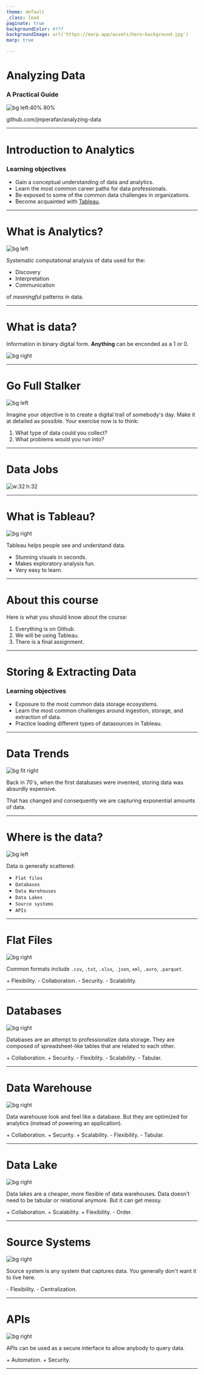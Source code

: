 ```yaml
---
theme: default
_class: lead
paginate: true
backgroundColor: #fff
backgroundImage: url('https://marp.app/assets/hero-background.jpg')
marp: true

---
```


# **Analyzing Data**
### A Practical Guide

![bg left:40% 80%](https://www.rug.nl/education/honours-college/news/20190712guf100!attachment?c=images/news-image-big.jpg)

github.com/jmperafan/analyzing-data

---

<!-- header: 'Sep 21 - Introduction to Analytics' -->
# **Introduction to Analytics**

### Learning objectives
- Gain a conceptual understanding of data and analytics.
- Learn the most common career paths for data professionals.
- Be exposed to some of the common data challenges in organizations.
- Become acquainted with [Tableau](https://www.tableau.com/).

---

# **What is Analytics?**

![bg left](https://lh3.googleusercontent.com/MzcojAroNPS2Uno2E73nbUoKULgrVW6UbAyJvQOpwtHKAqnrfo9krb1SS8WAYkqw5pmzAlI1EurwSyg1H8Yev8zmvdNostmUwBGL=s2500)

Systematic computational analysis of data used for the:
- Discovery
- Interpretation
- Communication 

of *meaningful* patterns in data.

---

# **What is data?**

Information in binary digital form. 
**Anything** can be enconded as a 1 or 0.

![bg right](https://repository-images.githubusercontent.com/189982674/1639be00-dbe8-11ea-9ccb-50f536b433b2)

---

<!-- 
    Discussion Exercise:
    The objective of this exercise is to ask students to reflect on their digital footprint and be exposed to some of the most common data problem that companies face.
-->

# **Go Full Stalker**
![bg left](https://miro.medium.com/max/1400/1*Wa9c49hXvSQOUdGCMG0rBA.png)

Imagine your objective is to create a digital trail of somebody's day. Make it at detailed as possible. Your exercise now is to think:

1. What type of data could you collect?
2. What problems would you run into?

---

<!-- Not completed -->
# **Data Jobs**
![w:32 h:32](/slides/diagrams/data_jobs.png)

---

# **What is Tableau?**
![bg right](https://cdnl.tblsft.com/sites/default/files/pages/platform-3-800x5002x_1.jpg)

Tableau helps people see and understand data. 
- Stunning visuals in seconds. 
- Makes exploratory  analysis fun.
- Very easy to learn.

---

<!-- Not completed -->
# **About this course**
Here is what you should know about the course:

1. Everything is on Github.
2. We will be using Tableau.
3. There is a final assignment.

---

<!-- header: '28 Sep - Storing & Extracting Data' -->
# **Storing & Extracting Data**
### Learning objectives
- Exposure to the most common data storage ecosystems.
- Learn the most common challenges around ingestion, storage, and extraction of data.
- Practice loading different types of datasources in Tableau.

---

# **Data Trends**
![bg fit right](https://i.redd.it/fqii2tufdgwz.jpg)

Back in 70's, when the first databases were invented, storing data was absurdly expensive. 

That has changed and consequently we are capturing exponential amounts of data.

---

# **Where is the data?**
![bg left](https://www.talk-business.co.uk/wp-content/uploads/2015/02/shutterstock_300344546.jpg)

Data is generally scattered:
- `Flat files`
- `Databases`
- `Data Warehouses`
- `Data Lakes`
- `Source systems`
- `APIs`

---

# **Flat Files**
![bg right](https://www.weirdgeek.com/wp-content/uploads/2018/12/Reading-Most-Common-File-Formats-in-Data-Science.png)

Common formats include `.csv`, `.txt`, `.xlsx`, `.json`, `xml`, `.avro`, `.parquet`. 


\+ Flexibility.
\- Collaboration.
\- Security.
\- Scalability.

---

# **Databases**
![bg right](https://upload.wikimedia.org/wikipedia/commons/thumb/9/94/MediaWiki_1.28.0_database_schema.svg/1200px-MediaWiki_1.28.0_database_schema.svg.png)

Databases are an attempt to professionalize data storage. They are composed of spreadsheet-like tables that are related to each other. 

\+ Collaboration.
\+ Security.
\- Flexiblity.
\- Scalability.
\- Tabular.

---

# **Data Warehouse**
![bg right](https://miro.medium.com/max/878/0*OU8MGyXkSlZvHHr7.)

Data warehouse look and feel like a database. But they are optimized for analytics (instead of powering an application).

\+ Collaboration.
\+ Security.
\+ Scalability.
\- Flexibility.
\- Tabular.

---

# **Data Lake**
![bg right](https://d1.awsstatic.com/Data%20Lake/what-is-a-data-lake.c3917cc3e6af77037a814c5aeb7cec1de7f89eb9.PNG)

Data lakes are a cheaper, more flexible of data warehouses. Data doesn't need to be tabular or relational anymore. But it can get messy.

\+ Collaboration.
\+ Scalability.
\+ Flexibility.
\- Order.

---

# **Source Systems**
![bg right](https://2s7gjr373w3x22jf92z99mgm5w-wpengine.netdna-ssl.com/wp-content/uploads/2020/09/FiveTran.png)

Source system is any system that captures data. You generally don't want it to live here.

\- Flexibility.
\- Centralization.

---

# **APIs**

![bg right](https://www.seobility.net/en/wiki/images/f/f1/Rest-API.png)

APIs can be used as a secure interface to allow anybody to query data.

\+ Automation.
\+ Security.

---

<!-- header: '05 Oct - Cleaning & Transforming Data' -->
